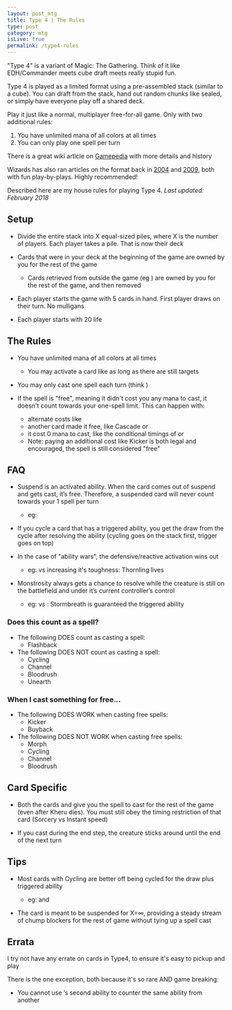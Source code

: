```yaml
---
layout: post_mtg
title: Type 4 | The Rules
type: post
category: mtg
isLive: true
permalink: /type4-rules
---
```


"Type 4" is a variant of Magic: The Gathering. Think of it like EDH/Commander meets cube draft meets really stupid fun.

Type 4 is played as a limited format using a pre-assembled stack (similar to a cube). You can draft from the stack, hand out random chunks like sealed, or simply have everyone play off a shared deck.

Play it just like a normal, multiplayer free-for-all game. Only with two additional rules:

1. You have unlimited mana of all colors at all times
2. You can only play one spell per turn

There is a great wiki article on [Gamepedia](https://mtg.gamepedia.com/Type_4) with more details and history

Wizards has also ran articles on the format back in [2004](https://magic.wizards.com/en/articles/archive/limited-infinity-2004-03-01) and [2009](https://magic.wizards.com/en/articles/archive/serious-fun/fourth-type-2009-07-28), both with fun play-by-plays. Highly recommended!

Described here are my house rules for playing Type 4. _Last updated: February 2018_

## Setup

- Divide the entire stack into X equal-sized piles, where X is the number of players. Each player takes a pile. That is now their deck

- Cards that were in your deck at the beginning of the game are owned by you for the rest of the game

  - Cards retrieved from outside the game (eg <card-text name="Booster Tutor"></card-text>) are owned by you for the rest of the game, and then removed

- Each player starts the game with 5 cards in hand. First player draws on their turn. No mulligans

- Each player starts with 20 life

## The Rules

- You have unlimited mana of all colors at all times

  - You may activate a card like <card-text name="Legacy Weapon"></card-text> as long as there are still targets

- You may only cast one spell each turn (think <card-text name="Arcane Laboratory"></card-text>)

- If the spell is "free", meaning it didn't cost you any mana to cast, it doesn't count towards your one-spell limit. This can happen with:

  - alternate costs like <card-text name="Force of Will"></card-text>
  - another card made it free, like Cascade or <card-text name="Djinn of Wishes"></card-text>
  - it cost 0 mana to cast, like the conditional timings of <card-text name="Summoning Trap"></card-text> or <card-text name="Not of This World"></card-text>
  - Note: paying an additional cost like Kicker is both legal and encouraged, the spell is still considered "free"

## FAQ

- Suspend is an activated ability. When the card comes out of suspend and gets cast, it’s free. Therefore, a suspended card will never count towards your 1 spell per turn

  - eg: <card-text name="Deep-Sea Kraken"></card-text>

- If you cycle a card that has a triggered ability, you get the draw from the cycle after resolving the ability (cycling goes on the stack first, trigger goes on top)

- In the case of "ability wars", the defensive/reactive activation wins out

  - eg: <card-text name="Smokespew Invoker"></card-text> vs <card-text name="Thornling"></card-text> increasing it's toughness: Thornling lives

- Monstrosity always gets a chance to resolve while the creature is still on the battlefield and under it’s current controller’s control

  - eg: <card-text name="Stormbreath Dragon"></card-text> vs <card-text name="Legacy Weapon"></card-text>: Stormbreath is guaranteed the triggered ability

### Does this count as a spell?

- The following DOES count as casting a spell:
  - Flashback
- The following DOES NOT count as casting a spell:
  - Cycling
  - Channel
  - Bloodrush
  - Unearth

### When I cast something for free...

- The following DOES WORK when casting free spells:
  - Kicker
  - Buyback
- The following DOES NOT WORK when casting free spells:
  - Morph
  - Cycling
  - Channel
  - Bloodrush

## Card Specific

- Both the cards <card-text name="Spelljack"></card-text> and <card-text name="Kheru Spellsnatcher"></card-text> give you the spell to cast for the rest of the game (even after Kheru dies). You must still obey the timing restriction of that card (Sorcery vs Instant speed)

- If you cast <card-text name="Corpse Dance"></card-text> during the end step, the creature sticks around until the end of the next turn

## Tips

- Most cards with Cycling are better off being cycled for the draw plus triggered ability

  - eg: <card-text name="Resounding Thunder"></card-text> and <card-text name="Decree of Silence"></card-text>

- The card <card-text name="Benalish Commander"></card-text> is meant to be suspended for X=&infin;, providing a steady stream of chump blockers for the rest of game without tying up a spell cast

## Errata

I try not have any errate on cards in Type4, to ensure it's easy to pickup and play

There is the one exception, both because it's so rare AND game breaking:

- You cannot use <card-text name="Azorius Guildmage"></card-text>’s second ability to counter the same ability from another <card-text name="Azorius Guildmage"></card-text>
